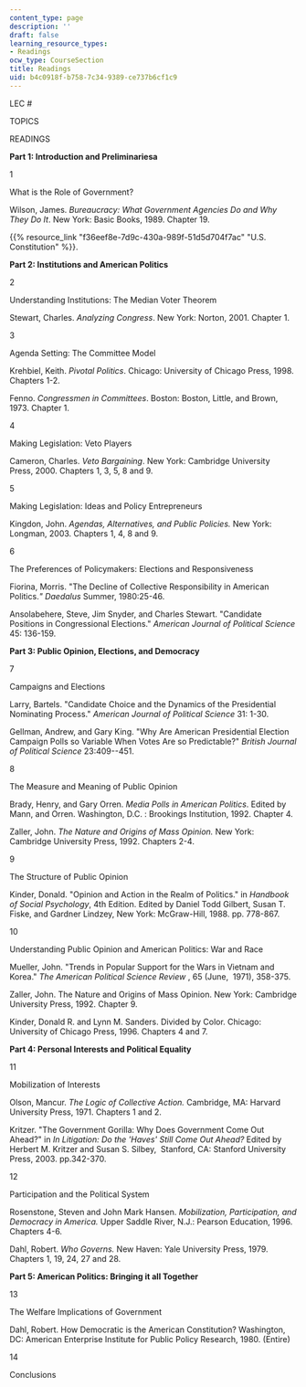 ```yaml
---
content_type: page
description: ''
draft: false
learning_resource_types:
- Readings
ocw_type: CourseSection
title: Readings
uid: b4c0918f-b758-7c34-9389-ce737b6cf1c9
---
```

LEC #

TOPICS

READINGS

**Part 1: Introduction and Preliminariesa**

1

What is the Role of Government?

Wilson, James. *Bureaucracy: What Government Agencies Do and Why They Do It*. New York: Basic Books, 1989. Chapter 19.

{{% resource_link "f36eef8e-7d9c-430a-989f-51d5d704f7ac" "U.S. Constitution" %}}.

**Part 2: Institutions and American Politics**

2

Understanding Institutions: The Median Voter Theorem

Stewart, Charles. *Analyzing Congress*. New York: Norton, 2001. Chapter 1.

3

Agenda Setting: The Committee Model

Krehbiel, Keith. *Pivotal Politics*. Chicago: University of Chicago Press, 1998. Chapters 1-2.

Fenno. *Congressmen in Committees*. Boston: Boston, Little, and Brown, 1973. Chapter 1.

4

Making Legislation: Veto Players

Cameron, Charles. *Veto Bargaining*. New York: Cambridge University Press, 2000. Chapters 1, 3, 5, 8 and 9.

5

Making Legislation: Ideas and Policy Entrepreneurs

Kingdon, John. *Agendas, Alternatives, and Public Policies.* New York: Longman, 2003. Chapters 1, 4, 8 and 9.

6

The Preferences of Policymakers: Elections and Responsiveness

Fiorina, Morris. "The Decline of Collective Responsibility in American Politics.*" Daedalus* Summer, 1980:25-46.

Ansolabehere, Steve, Jim Snyder, and Charles Stewart. "Candidate Positions in Congressional Elections." *American Journal of Political Science* 45: 136-159.

**Part 3: Public Opinion, Elections, and Democracy**

7

Campaigns and Elections

Larry, Bartels. "Candidate Choice and the Dynamics of the Presidential Nominating Process." *American Journal of Political Science* 31: 1-30.

Gellman, Andrew, and Gary King. "Why Are American Presidential Election Campaign Polls so Variable When Votes Are so Predictable?" *British Journal of Political Science* 23:409--451.

8

The Measure and Meaning of Public Opinion

Brady, Henry, and Gary Orren. *Media Polls in American Politics*. Edited by Mann, and Orren. Washington, D.C. : Brookings Institution, 1992. Chapter 4.

Zaller, John. *The Nature and Origins of Mass Opinion.* New York: Cambridge University Press, 1992. Chapters 2-4.

9

The Structure of Public Opinion

Kinder, Donald. "Opinion and Action in the Realm of Politics." in *Handbook of Social Psychology*, 4th Edition. Edited by Daniel Todd Gilbert, Susan T. Fiske, and Gardner Lindzey, New York: McGraw-Hill, 1988. pp. 778-867.

10

Understanding Public Opinion and American Politics: War and Race

Mueller, John. "Trends in Popular Support for the Wars in Vietnam and Korea." *The American Political Science Review* , 65 (June,  1971), 358-375.

Zaller, John. The Nature and Origins of Mass Opinion. New York: Cambridge University Press, 1992. Chapter 9.

Kinder, Donald R. and Lynn M. Sanders. Divided by Color. Chicago: University of Chicago Press, 1996. Chapters 4 and 7.

**Part 4: Personal Interests and Political Equality**

11

Mobilization of Interests

Olson, Mancur. *The Logic of Collective Action.* Cambridge, MA: Harvard University Press, 1971. Chapters 1 and 2.

Kritzer. "The Government Gorilla: Why Does Government Come Out Ahead?" in *In Litigation: Do the 'Haves' Still Come Out Ahead?* Edited by Herbert M. Kritzer and Susan S. Silbey,  Stanford, CA: Stanford University Press, 2003. pp.342-370.

12

Participation and the Political System

Rosenstone, Steven and John Mark Hansen. *Mobilization, Participation, and Democracy in America.* Upper Saddle River, N.J.: Pearson Education, 1996. Chapters 4-6.

Dahl, Robert. *Who Governs.* New Haven: Yale University Press, 1979. Chapters 1, 19, 24, 27 and 28.

**Part 5: American Politics: Bringing it all Together**

13

The Welfare Implications of Government

Dahl, Robert. How Democratic is the American Constitution? Washington, DC: American Enterprise Institute for Public Policy Research, 1980. (Entire)

14

Conclusions
